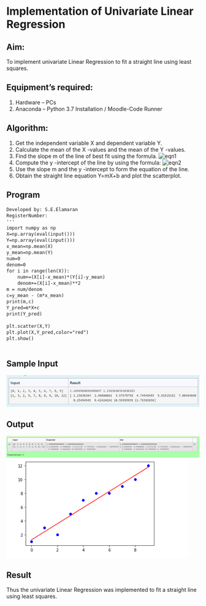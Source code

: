 # Implementation of Univariate Linear Regression
## Aim:
To implement univariate Linear Regression to fit a straight line using least squares.
## Equipment’s required:
1.	Hardware – PCs
2.	Anaconda – Python 3.7 Installation / Moodle-Code Runner
## Algorithm:
1.	Get the independent variable X and dependent variable Y.
2.	Calculate the mean of the X -values and the mean of the Y -values.
3.	Find the slope m of the line of best fit using the formula.
 ![eqn1](./eq1.jpg)
4.	Compute the y -intercept of the line by using the formula:
![eqn2](./eq2.jpg)  
5.	Use the slope m and the y -intercept to form the equation of the line.
6.	Obtain the straight line equation Y=mX+b and plot the scatterplot.
## Program
```Program for Univariate linear regression using the least squares method.
Developed by: S.E.Elamaran
RegisterNumber: 
'''
import numpy as np
X=np.array(eval(input()))
Y=np.array(eval(input()))
x_mean=np.mean(X)
y_mean=np.mean(Y)
num=0
denom=0
for i in range(len(X)):
    num+=(X[i]-x_mean)*(Y[i]-y_mean)
    denom+=(X[i]-x_mean)**2
m = num/denom
c=y_mean - (m*x_mean)
print(m,c)
Y_pred=m*X+c
print(Y_pred)

plt.scatter(X,Y)
plt.plot(X,Y_pred,color="red")
plt.show()


```
## Sample Input 
![Input](unisamp.jpg)
## Output
![Output](192.png)
![Output](qwert.png)
## Result
Thus the univariate Linear Regression was implemented to fit a straight line using least squares.
